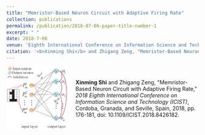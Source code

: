 ```yaml
---
title: "Memristor-Based Neuron Circuit with Adaptive Firing Rate"
collection: publications
permalink: /publication/2018-07-06-paper-title-number-1
excerpt: " "
date: 2018-7-06
venue: 'Eighth International Conference on Information Science and Technology (ICIST)'
citation: '<b>Xinming Shi</b> and Zhigang Zeng, "Memristor-Based Neuron Circuit with Adaptive Firing Rate," <i>2018 Eighth International Conference on Information Science and Technology (ICIST)</i>, Cordoba, Granada, and Seville, Spain, 2018, pp. 176-181, doi: 10.1109/ICIST.2018.8426182.'
---
```

<div style='display: flex; align-items: center;'>
  <div style='flex: 1;'>
    <img src='https://github.com/embeddedsky/xinmingshi.github.io/raw/master/images/paper1.jpg' alt="Memristor-Based Neuron Circuit" style='width: 100%;'>
  </div>
  <div style='flex: 2; margin-left: 20px;'>
    <div><b>Xinming Shi</b> and Zhigang Zeng, "Memristor-Based Neuron Circuit with Adaptive Firing Rate," <i>2018 Eighth International Conference on Information Science and Technology (ICIST)</i>, Cordoba, Granada, and Seville, Spain, 2018, pp. 176-181, doi: 10.1109/ICIST.2018.8426182.</div>
  </div>
</div>

